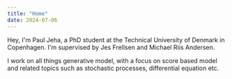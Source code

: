 ```yaml
---
title: "Home"
date: 2024-07-06
---
```


Hey, I'm Paul Jeha, a PhD student at the Technical University of Denmark in Copenhagen. I'm supervised by Jes Frellsen and Michael Riis Andersen. 

I work on all things generative model, with a focus on score based model and related topics such as stochastic processes, differential equation etc. 